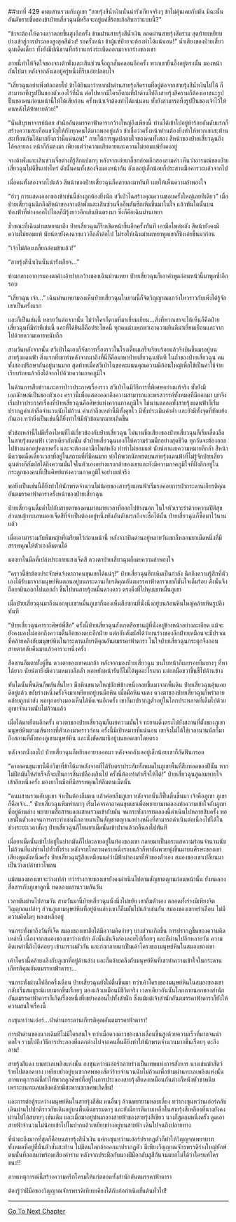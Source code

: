 ##บทที่ 429 คนผสานรวมกับภูเขา
“สายรุ้งสีน้ำเงินนั่นน่ารังเกียจจริงๆ ข้าไม่คุ้นเคยกับมัน มิฉะนั้นอันดับรายชื่อของข้าป๋ายเสี่ยวฉุนมีหรือจะอยู่แค่สี่ร้อยเก้าสิบกว่าแบบนี้?”

“ข้าจะต้องให้ดวงดาวลอยขึ้นสูงอีกครั้ง ข้ามผ่านสายรุ้งสีน้ำเงิน ลอดผ่านสายรุ้งสีคราม สุดท้ายเหยียบย่างเข้าสู่การประลองสูงสุดสีม่วง! รอครั้งหน้า ข้าผู้แซ่ป๋ายจะต้องทำได้แน่นอน!” น้ำเสียงของป๋ายเสี่ยวฉุนเด็ดเดี่ยว ทั้งยังมีปณิธานที่กร้าวแกร่งระเบิดออกมาจากร่างของเขา

ภาพนี้ทำให้จิตใจของจางต้าพั่งและเสินซ่วนจื่อถูกสั่นคลอนอีกครั้ง พวกเขายืนอึ้งอยู่ตรงนั้น มองหน้ากันไปมา หลังจากลังเลอยู่ครู่หนึ่งก็รีบเอ่ยปลอบใจ

“เสี่ยวฉุนอย่าเพิ่งท้อถอยไป ข้าได้ยินมาว่าหากฝ่าด่านสายรุ้งสีครามที่อยู่ต่อจากสายรุ้งสีน้ำเงินไปได้ ก็สามารถทิ้งรูปปั้นของตัวเองไว้ที่นั่น ต่อไปหากมีใครก็ตามที่ฝ่าด่านไปถึงสายรุ้งสีครามก็ต้องเอาชนะรูปปั้นของคนก่อนหน้านี้ให้ได้เสียก่อน ครั้งหน้าเจ้าต้องทำได้แน่นอน ทั้งยังสามารถทิ้งรูปปั้นของเจ้าไว้ให้คนหลังได้ท้าทายด้วย!”

“นั่นสิบุรพาจารย์น้อย สำนักอันตมรรคาฟ้าดารากว้างใหญ่ถึงเพียงนี้ ท่านได้เข้าไปอยู่ห้าร้อยอันดับแรกก็สร้างความสะเทือนขวัญให้กับทุกคนได้มากพออยู่แล้ว ข้าเชื่อว่าครั้งหน้าท่านต้องยิ่งทำให้พวกเขาสะท้านสะเทือนกันได้มากยิ่งกว่านี้แน่นอน!” ภายใต้การพูดปลอบใจของคนทั้งสอง สีหน้าของป๋ายเสี่ยวฉุนถึงได้คลายลง หน้าก็ก้มลงมา เพียงแต่ว่าความเสียดายและความไม่ยอมแพ้ยังคงอยู่

จางต้าพั่งและเสินซ่วนจื่อต่างก็รู้สึกแปลกๆ หลังจากเอ่ยเกลี้ยกล่อมอีกสองสามคำ เห็นว่าอารมณ์ของป๋ายเสี่ยวฉุนไม่ดีขึ้นเท่าไหร่ ดังนั้นคนทั้งสองจึงมองหน้ากัน ลังเลอยู่เล็กน้อยก็ประสานมือคารวะแล้วจากไป

เมื่อคนทั้งสองจากไปแล้ว สีหน้าของป๋ายเสี่ยวฉุนก็คลายลงมาทันที เผยให้เห็นความลำพองใจ

“ฮ่าๆ การแสดงออกของข้าเช่นนี้ช่างถูกต้องยิ่งนัก สวีเป่าไฉสร้างคุณความชอบครั้งใหญ่เลยทีเดียว” เมื่อป๋ายเสี่ยวฉุนนึกถึงสีหน้าของจางต้าพั่งและเสินซ่วนจื่อก็พลันฮึกเหิมขึ้นมาในใจ แล้วทันใดนั้นบนท้องฟ้าที่ห่างออกไปไกลก็มีรุ้งยาวอีกเส้นบินตรงมา ซึ่งก็คือเฉินม่านเหยา

ชั่วขณะที่เฉินม่านเหยามาถึง ป๋ายเสี่ยวฉุนก็รีบเชิดหน้าขึ้นอีกครั้งทันที เอามือไพล่หลัง สีหน้ายังคงมีความไม่ยอมแพ้ นัยน์ตายังคงฉายแววลึกล้ำต่อไป ไม่รอให้เฉินม่านเหยาพูดเขาก็ชิงเอ่ยขึ้นมาก่อน

“เจ้าไม่ต้องเกลี้ยกล่อมข้าแล้ว!”

“สายรุ้งสีน้ำเงินนั่นน่ารังเกียจ...”

ท่ามกลางอาการมองตาค้างอ้าปากกว้างของเฉินม่านเหยา ป๋ายเสี่ยวฉุนก็เอาคำพูดก่อนหน้านี้มาพูดซ้ำอีกรอบ

“เสี่ยวฉุน เจ้า...” เฉินม่านเหยามองเห็นป๋ายเสี่ยวฉุนในยามนี้ก็จิตวิญญาณแกว่งไหวราวกับเพิ่งได้รู้จักเขาเป็นครั้งแรก

และก็เป็นเช่นนี้ หลายวันต่อจากนั้น ไม่ว่าใครก็ตามที่มาเยี่ยมเยียน...สิ่งที่พวกเขาจะได้เห็นก็คือป๋ายเสี่ยวฉุนที่มีท่าทีเช่นนี้ และที่ได้ยินก็คือประโยคนี้ ทุกคนต่างพกพาเอาความยินดีมาเยี่ยมเยือนและจากไปด้วยความเคารพนับถือ

สามวันหลังจากนั้น สวีเป่าไฉเองก็จัดการเรื่องราวในโรงเตี๊ยมเสร็จเรียบร้อยแล้วจึงบินขึ้นมาอยู่บนสายรุ้งแดนฟ้า สิ่งแรกที่เขาทำหลังจากมาถึงที่นี่ก็คือมาหาป๋ายเสี่ยวฉุนทันที ในถ้ำของป๋ายเสี่ยวฉุน คนทั้งสองปรึกษากันอยู่นานมาก สุดท้ายเมื่อสวีเป่าไฉขอคะแนนคุณความดีก้อนใหญ่เพื่อใช้เป็นค่าใช้จ่ายเรียบร้อยแล้วถึงได้จากไปด้วยความภาคภูมิใจ

ในด้านการสืบข่าวและการป่าวประกาศเรื่องราว สวีเป่าไฉมีวิธีการที่พิเศษอย่างแท้จริง ทั้งยังมีเอกลักษณ์เป็นของตัวเอง คราวนี้เพื่อแสดงออกถึงความสามารถและพรสวรรค์ทั้งหมดที่มีออกมา เขาจึงเริ่มป่าวประกาศเรื่องที่ป๋ายเสี่ยวฉุนคือศิษย์แห่งความภาคภูมิใจ ไม่นานตลอดทั้งสายรุ้งแดนฟ้าก็เริ่มปรากฏคำเล่าลือจำนวนนับไม่ถ้วน คำเล่าลือเหล่านี้มีทั้งคุยโว มีทั้งประเมินค่าต่ำ และยังมีทั้งจุดที่ขัดแย้งกันเอง ทว่ายิ่งเป็นเช่นนี้ก็ยิ่งทำให้มีหัวข้อมากมายเกิดขึ้น

หัวข้อเหล่านี้ไม่มีเรื่องไหนที่ไม่เกี่ยวข้องกับป๋ายเสี่ยวฉุน ไม่นานชื่อเสียงของป๋ายเสี่ยวฉุนก็เริ่มเลื่องลือในสายรุ้งแดนฟ้า เวลาเดียวกันนั้น ตัวป๋ายเสี่ยวฉุนเองก็ให้ความร่วมมืออย่างสุดชีวิต ทุกวันจะต้องออกไปข้างนอกอยู่หลายครั้ง และจะต้องเอามือไพล่หลัง ทำท่าไม่ยอมแพ้ นัยน์ตาเผยความหมายลึกล้ำ สีหน้ามีความเด็ดเดี่ยวเวลาที่อยู่ในสถานที่ที่มีคนมาก ทำให้พวกนักพรตบนสายรุ้งแดนฟ้าที่ไม่รู้จักป๋ายเสี่ยวฉุนต่างก็สัมผัสได้ถึงความมั่นใจในตัวเองอย่างแรงกล้าของเขาและยังมีความภาคภูมิใจที่ฝังลึกอยู่ในกระดูกของคนที่เป็นศิษย์แห่งความภาคภูมิใจอย่างแท้จริง

พอยิ่งเป็นเช่นนี้ก็ยิ่งทำให้นักพรตจำนวนไม่น้อยของสายรุ้งแดนฟ้าเริ่มรอคอยการฝ่ากระดานเกียรติคุณอันตมรรคาฟ้าดาราครั้งหน้าของป๋ายเสี่ยวฉุน

ป๋ายเสี่ยวฉุนดื่มด่ำไปกับสายตาของคนมากมายเวลาที่ออกไปข้างนอก ในใจหัวเราะร่าด้วยความปิติสุข ส่วนหญ้าทะเลหมอกเจ็ดสีที่จำเป็นต้องอยู่หนึ่งพันอันดับแรกถึงจะซื้อได้นั้น ป๋ายเสี่ยวฉุนก็ซื้อมาไว้นานแล้ว

เมื่อเอามารวมกับพืชหญ้าที่เตรียมไว้ก่อนหน้านี้ หลังจากปิดด่านอยู่หลายวันเขาก็หลอมยาเม็ดหนึ่งที่มีสรรพคุณให้ตัวเองลืมตนได้

มองยาในมือที่เปล่งประกายแสงเจ็ดสี ดวงตาป๋ายเสี่ยวฉุนก็เผยความลำพองใจ

“คราวนี้ข้าต้องประจักษ์แจ้งคาถาคนขุนเขาได้แน่ๆ!” ป๋ายเสี่ยวฉุนฮึกเหิมเป็นกำลัง นึกถึงความรู้สึกที่ตัวเองได้รับมาจากมนุษย์หินตอนอยู่บนกระดานเกียรติคุณอันตมรรคาฟ้าดาราเขาก็มั่นใจเต็มร้อย ดังนั้นจึงถือยาบินออกไปนอกถ้ำ ขึ้นไปบนสายรุ้งหมื่นดวงดาว ตรงดิ่งที่ไปหุบเขาหมื่นภูเขา

เมื่อป๋ายเสี่ยวฉุนมาถึงนอกหุบเขาหมื่นภูเขาก็มองเห็นสือซานที่นั่งนิ่งอยู่บนก้อนหินใหญ่คล้ายหินรูปลิงทันที

“ป๋ายเสี่ยวฉุนคารวะศิษย์พี่สือ” ครั้งนี้ป๋ายเสี่ยวฉุนสังเกตสือซานผู้ที่นั่งอยู่ข้างหน้าอย่างละเอียด แม้จะยังคงมองไม่ออกถึงความตื้นลึกของตบะอีกฝ่าย แต่กลับสัมผัสได้ว่าบนร่างของอีกฝ่ายเหมือนจะมีปราณที่คล้ายคลึงกับมนุษย์หินในกระดานเกียรติคุณอันตมรรคาฟ้าดารา ในใจป๋ายเสี่ยวฉุนกระตุกจึงถอนสายตากลับคืนมาแล้วคารวะหนึ่งครั้ง

สือซานลืมตาทั้งคู่ขึ้น ดวงตาของเขาคมกล้า หลังจากมองป๋ายเสี่ยวฉุน บนใบหน้าก็เผยรอยยิ้มบางๆ ที่หาได้ยาก นัยน์ตายิ่งมีความหมายลึกล้ำ พอพยักหน้ารับก็ไม่ได้พูดอะไรมาก แต่ยกมือขวาขึ้นชี้ไปด้านข้าง

ทันใดนั้นพื้นดินก็พลันสั่นไหว มือหินขนาดใหญ่ยักษ์ข้างหนึ่งลอยขึ้นมาจากพื้นดิน ป๋ายเสี่ยวฉุนคุ้นเคยดีอยู่แล้ว ขยับร่างหนึ่งครั้งจึงมาเหยียบอยู่บนมือหิน เมื่อมือหินจมลง ดวงตาของป๋ายเสี่ยวฉุนก็พร่าลายคล้ายถูกนำส่ง พอทุกอย่างมองเห็นได้ชัดเจนอีกครั้ง เขาก็มาปรากฏตัวอยู่ในโลกประหลาดที่เต็มไปด้วยภูเขาจำนวนนับไม่ถ้วนแล้ว

เมื่อได้มาเยือนอีกครั้ง ดวงตาของป๋ายเสี่ยวฉุนก็เผยความมั่นใจ ทะยานดิ่งตรงไปยังสถานที่ตั้งของภูเขามนุษย์หินตามเส้นทางที่ตัวเองมาคราวก่อน ครั้งนี้มีเป้าหมายที่แน่นอน เขาจึงไม่ได้ใช้เวลานานนักก็มาถึงสถานที่ตั้งของภูเขามนุษย์หิน และนั่งขัดสมาธิอยู่บนยอดเขาโดยตรง

หลังจากนั่งลงไป ป๋ายเสี่ยวฉุนก็หยิบเอายาออกมา หลังจากลังเลอยู่เล็กน้อยเขาก็กัดฟันกรอด

“คาถาคนขุนเขานี้คือวิชาที่ข้าได้มาหลังจากที่ได้รับตราประทับทั้งหมดในภูเขาพื้นที่สืบทอดของปีนั้น หากไม่ฝึกมันให้สำเร็จก็จะเป็นการสิ้นเปลืองเกินไป ครั้งนี้ต้องทำสำเร็จให้ได้!” ป๋ายเสี่ยวฉุนสูดลมหายใจเข้าลึกหนึ่งครั้ง มองยาในมือที่มีสรรพคุณให้ลืมตนเม็ดนั้น

“คนผสานรวมกับภูเขา จำเป็นต้องลืมตน แล้วค่อยลืมภูเขา หลังจากนั้นก็ฟื้นตื่นขึ้นมา เจ้าคือภูเขา ภูเขาก็คือเจ้า...” ป๋ายเสี่ยวฉุนพึมพำเบาๆ เริ่มโคจรคาถาคนขุนเขาเพื่อพยายามทดลองทำความเข้าใจกับภูเขาที่อยู่ด้านล่าง พยายามสื่อสารและผสานรวมเข้ากับมัน จนกระทั่งการทดลองนี้ดำเนินไปหลายสิบครั้ง พอเขาฝืนตัวเองจนการกระทำเช่นนี้กลายมาเป็นสัญชาตญาณอย่างหนึ่งที่สามารถดำเนินต่อเนื่องไปได้ในช่วงระยะเวลาสั้นๆ ป๋ายเสี่ยวฉุนก็โยนยาเม็ดนั้นเข้าปากแล้วกลืนลงไปทันที

เมื่อยาเม็ดนั้นเข้าไปอยู่ในปากมันก็ไปละลายอยู่ในท้องของเขา กลายมาเป็นกระแสความร้อนจำนวนนับไม่ถ้วนที่แผ่ซ่านไปทั่วทั้งร่าง หลังจากไหลวนครบหนึ่งรอบแล้วก็พากันพวยพุ่งขึ้นมาบนศีรษะของเขา เสียงตูมดังหนึ่งครั้ง ป๋ายเสี่ยวฉุนรู้สึกเหมือนแค่ว่ามีฟ้าผ่าลงมาที่หัวของตัวเอง สมองของเขาเปลี่ยนมาเป็นว่างเปล่าขาวโพลน

แม้สมองของเขาจะว่างเปล่า ทว่าร่างกายของเขายังคงดำเนินไปตามสัญชาตญานก่อนหน้านั้น ยังทดลองสื่อสารกับภูเขาลูกนี้ ทดลองผสานรวมกันวัน

เวลาผันผ่านไปสามวัน สามวันมานี้ป๋ายเสี่ยวฉุนนั่งนิ่งไม่ขยับ เขาลืมตัวเอง ตลอดทั้งร่างมีเพียงจิตวิญญาณเปล่าๆ ส่วนภูเขามนุษย์หินที่อยู่ด้านล่างเขาก็ลืมมันไปแล้วเช่นกัน สมองของเขาพร่าเลือน ไม่มีความคิดใดๆ หลงเหลืออยู่

จนกระทั่งมาถึงวันที่เจ็ด สมองของเขาถึงได้มีความคิดง่ายๆ บางส่วนเกิดขึ้น การปรากฏขึ้นของความคิดเหล่านี้ เนื่องจากสมองของเขาว่างเปล่า ดังนั้นมันจึงล่องลอยไปเรื่อยๆ และก็ผ่านไปอีกหลายวัน ความคิดเหล่านี้ถึงได้ค่อยๆ เข้ามารวมตัวกัน และก่อกลายมาเป็นเค้าโครงของมนุษย์หินในสมองของเขา

เค้าโครงนี้คล้ายคลึงกับภูเขาที่อยู่ด้านล่าง และก็คล้ายคลึงกับมนุษย์หินที่เขาทำความเข้าใจในกระดานเกียรติคุณอันตมรรคาฟ้าดารา...

จนกระทั่งผ่านไปอีกครึ่งเดือน ป๋ายเสี่ยวฉุนยังไม่ตื่นขึ้นมา ทว่าเค้าโครงของมนุษย์หินในสมองของเขากลับเริ่มสมบูรณ์แบบมากขึ้นเรื่อยๆ มองแล้วเหมือนมีชีวิตจริง เวลาเดียวกันนั้นโลกภายนอกของสำนักอันตมรรคาฟ้าดาราก็เกิดเรื่องหนึ่งที่เขย่าคลอนไปทั้งสำนัก ซึ่งแม้แต่เจ้าสำนักอันตมรรคาฟ้าดาราก็ยังให้ความสนใจเรื่องนี้

กงซุนหว่านเอ๋อร์...ฝ่าด่านกระดานเกียรติคุณอันตมรรคาฟ้าดารา!

การฝ่าด่านของนางเดิมทีไม่มีใครสนใจ ทว่าเมื่อดวงดาวของนางเลื่อนขึ้นสูงด้วยความเร็วที่มากจนน่าตกใจ รวมไปถึงวิธีการประลองที่แตกต่างไปจากคนอื่นก็ยิ่งทำให้นักพรตจำนวนมากขึ้นเรื่อยๆ ตะลึงลาน!

สายรุ้งสีแดง บนทะเลเพลิงแห่งนั้น กงซุนหว่านเอ๋อร์กลายร่างเป็นเทพแห่งการสังหาร นางเข่นฆ่าสัตว์ร้ายไปตลอดทาง เหยียบย่ำอยู่บนซากศพของสัตว์ร้ายจำนวนนับไม่ถ้วนเพื่อข้ามผ่านทะเลเพลิงแห่งนั้น ภาพเหตุการณ์นี้ทำให้พวกลูกศิษย์ที่อยู่ในการประลองสายรุ้งสีแดงเหมือนกันต่างก็หนังหัวชาหนึบ เพราะบนทะเลเพลิงคล้ายมีสะพานซากศพเกิดขึ้น!

และการต่อสู้ระหว่างมนุษย์หินในสายรุ้งสีส้ม คนอื่นๆ ล้วนพยายามหลบเลี่ยง ทว่ากงซุนหว่านเอ๋อร์กลับเดินผ่านไปปกติราวกับเดินอยู่บนพื้นดินธรรมดาๆ และยังมีการตีดาบเหล็กในสายรุ้งสีเหลืองที่นางยังคงผ่านไปได้สบายๆ เช่นเดิม และเมื่อมาอยู่ท่ามกลางสายฟ้าของสายรุ้งสีเขียว นางก็สูดลมหนึ่งครั้ง ดูดเอาสายฟ้าจำนวนไม่น้อยเข้าไปในปากแล้วเหยียบย่างอยู่บนสายฟ้า เดินไปจนถึงปลายทาง

ที่น่าตะลึงมากที่สุดก็คือบนสายรุ้งสีน้ำเงิน แค่กงซุนหว่านเอ๋อร์ปรากฏตัวก็ทำให้วิญญาณพยาบาททั้งหมดที่อยู่ที่นั่นตัวสั่นสะท้าน ไม่มีตนใดกล้าออกมาปรากฏตัว มีเพียงวิญญาณจักรพรรดิร่างใหญ่ยักษ์ตนนั้นที่ออกมาพร้อมเสียงคำราม หลังจากประมือกับนางฝีมือกลับสูสีกันจนแยกไม่ได้ว่าใครแพ้ใครชนะ!!

ภาพเหตุการณ์นี้สร้างความครึกโครมให้แก่ตลอดทั้งสำนักอันตมรรคาฟ้าดารา

ต้องรู้ว่าฝีมือของวิญญาณจักรพรรดิเทียบเคียงได้กับก่อกำเนิดขั้นต้นทั่วไป!

------


[Go To Next Chapter]( ./52.md)